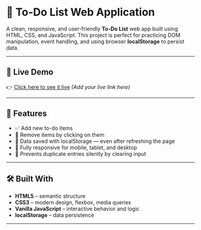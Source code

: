 # 📝 To-Do List Web Application

A clean, responsive, and user-friendly **To-Do List** web app built using HTML, CSS, and JavaScript. This project is perfect for practicing DOM manipulation, event handling, and using browser **localStorage** to persist data.

---

## 🚀 Live Demo

👉 [Click here to see it live](#) *(Add your live link here)*

---

## 📌 Features

- ✅ Add new to-do items
- 🧹 Remove items by clicking on them
- 💾 Data saved with localStorage — even after refreshing the page
- 📱 Fully responsive for mobile, tablet, and desktop
- 🚫 Prevents duplicate entries silently by clearing input

---

## 🛠️ Built With

- **HTML5** – semantic structure
- **CSS3** – modern design, flexbox, media queries
- **Vanilla JavaScript** – interactive behavior and logic
- **localStorage** – data persistence

---


